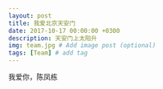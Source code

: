 ```yaml
---
layout: post
title: 我爱北京天安门
date: 2017-10-17 00:00:00 +0300
description: 天安门上太阳升
img: team.jpg # Add image post (optional)
tags: [Team] # add tag
---
```

我爱你，陈凤栋